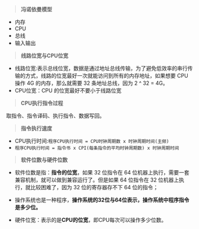 
> **冯诺依曼模型**

- 内存
- CPU
- 总线
- 输入输出

> **线路位宽与CPU位宽**

- 线路位宽:表示总线位宽，数据是通过地址总线传输，为了避免低效率的串行传输的方式，线路的位宽最好一次就能访问到所有的内存地址，如果想要 CPU 操作 4G 的内存，那么就需要 32 条地址总线，因为 2 ^ 32 = 4G。
- CPU位宽：CPU 的位宽最好不要小于线路位宽

> **CPU执行指令过程**

取指令、指令译码、执行指令、数据写回。


> **指令执行速度**

- CPU执行时间:`程序CPU执行时间 = CPU时钟周期数 x 时钟周期时间(主频)`
- `程序CPU执行时间 = 指令书 x CPI(每条指令的平均时钟周期数) x 时钟周期时间`

> **软件位数与硬件位数**

- 软件位数是指：**指令的位宽**，如果 32 位指令在 64 位机器上执行，需要一套兼容机制，就可以做到兼容运行了。但是如果 64 位指令在 32 位机器上执行，就比较困难了，因为 32 位的寄存器存不下 64 位的指令；
- 操作系统也是一种程序，**操作系统的32位与64位表示，操作系统中程序指令是多少位。**

- 硬件位宽：表示的是**CPU的位宽**，即CPU每次可以操作多少位数。
